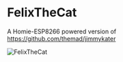 # FelixTheCat
A Homie-ESP8266 powered version of https://github.com/themad/jimmykater

![FelixTheCat](https://raw.githubusercontent.com/jalmeroth/FelixTheCat/master/FelixTheCat.jpg)
